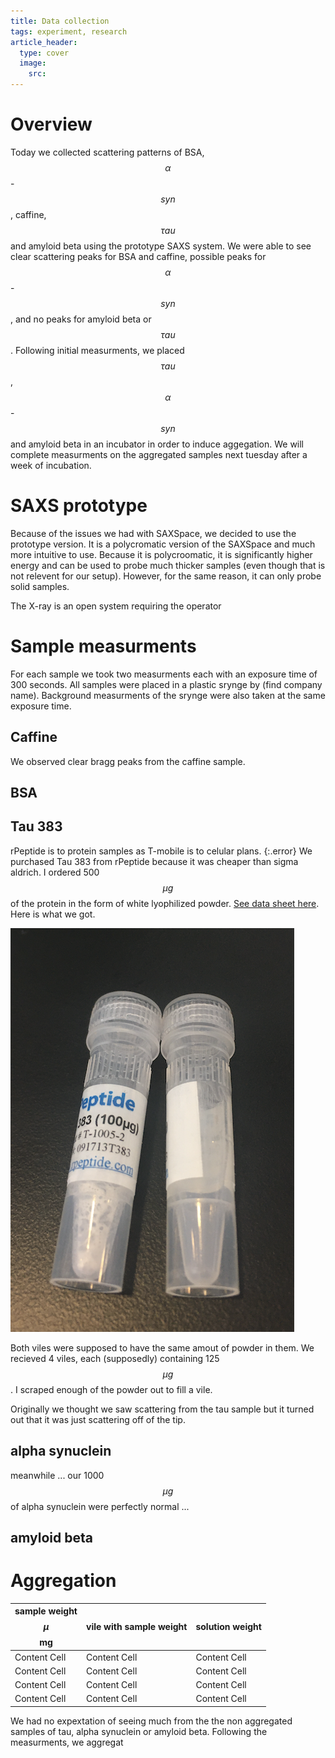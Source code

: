 ```yaml
---
title: Data collection
tags: experiment, research 
article_header:
  type: cover
  image:
    src: 
---
```


# Overview 
Today we collected scattering patterns of BSA, $$\alpha$$-$$syn$$, caffine, $$\tau au$$ and amyloid beta using the prototype SAXS system. We were able to see clear scattering peaks for BSA and caffine, possible peaks for $$\alpha$$-$$syn$$, and no peaks for amyloid beta or $$\tau au$$. Following initial measurments,  we placed $$\tau au$$, $$\alpha$$-$$syn$$ and amyloid beta in an incubator in order to induce aggegation. We will complete measurments on the aggregated samples next tuesday after a week of incubation. 

# SAXS prototype

Because of the issues we had with SAXSpace, we decided to use the prototype version. It is a polycromatic version of the SAXSpace and much more intuitive to use. Because it is polycroomatic, it is significantly higher energy and can be used to probe much thicker samples (even though that is not relevent for our setup). However, for the same reason, it can only probe solid samples. 

The X-ray is an open system requiring the operator 

# Sample measurments 
For each sample we took two measurments each with an exposure time of 300 seconds. All samples were placed in a plastic srynge by (find company name). Background measurments of the srynge were also taken at the same exposure time. 
## Caffine 
We observed clear bragg peaks from the caffine sample. 
## BSA

## Tau 383
rPeptide is to protein samples as T-mobile is to celular plans.
{:.error}
We purchased Tau 383 from rPeptide because it was cheaper than sigma aldrich. I ordered 500 $$\mu g$$ of the protein in the form of white lyophilized powder. [See data sheet here](https://www.rpeptide.com/_code/_dyn_images/products/data-sheet/T-1005-Tau-383-Revised.pdf).  Here is what we got. 

 
 
<img class="image image--sm" src="/files/lies.png">



Both viles were supposed to have the same amout of powder in them. We recieved 4 viles, each (supposedly) containing 125 $$\mu g$$. I scraped enough of the powder out to fill a vile. 


Originally we thought we saw scattering from the tau sample but it turned out that it was just scattering off of the tip. 
## alpha synuclein 
meanwhile ... our 1000 $$\mu g$$ of alpha synuclein were perfectly normal ...
## amyloid beta
# Aggregation
|sample weight $$\mu$$mg| vile with sample weight | solution weight  |
| ------------- | ------------- | ------------- | 
| Content Cell  | Content Cell  | Content Cell  | 
| Content Cell  | Content Cell  | Content Cell  | 
| Content Cell  | Content Cell  | Content Cell  | 
| Content Cell  | Content Cell  | Content Cell  | 
We had no expextation of seeing much from the the non aggregated samples of tau, alpha synuclein or amyloid beta. Following the measurments, we aggregat
